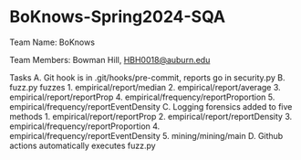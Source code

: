 # BoKnows-Spring2024-SQA

Team Name: BoKnows

Team Members: Bowman Hill, HBH0018@auburn.edu

Tasks
    A. Git hook is in .git/hooks/pre-commit, reports go in security.py
    B. fuzz.py fuzzes 
        1. empirical/report/median
        2. empirical/report/average
        3. empirical/report/reportProp
        4. empirical/frequency/reportProportion
        5. empirical/frequency/reportEventDensity
    C. Logging forensics added to five methods
        1. empirical/report/reportProp
        2. empirical/report/reportDensity
        3. empirical/frequency/reportProportion
        4. empirical/frequency/reportEventDensity
        5. mining/mining/main
    D. Github actions automatically executes fuzz.py